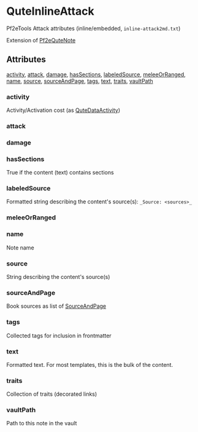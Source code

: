 # QuteInlineAttack

Pf2eTools Attack attributes (inline/embedded, `inline-attack2md.txt`)

Extension of [Pf2eQuteNote](Pf2eQuteNote.md)

## Attributes

[activity](#activity), [attack](#attack), [damage](#damage), [hasSections](#hassections), [labeledSource](#labeledsource), [meleeOrRanged](#meleeorranged), [name](#name), [source](#source), [sourceAndPage](#sourceandpage), [tags](#tags), [text](#text), [traits](#traits), [vaultPath](#vaultpath)


### activity

Activity/Activation cost (as [QuteDataActivity](QuteDataActivity.md))

### attack


### damage


### hasSections

True if the content (text) contains sections

### labeledSource

Formatted string describing the content's source(s): `_Source: <sources>_`

### meleeOrRanged


### name

Note name

### source

String describing the content's source(s)

### sourceAndPage

Book sources as list of [SourceAndPage](../SourceAndPage.md)

### tags

Collected tags for inclusion in frontmatter

### text

Formatted text. For most templates, this is the bulk of the content.

### traits

Collection of traits (decorated links)

### vaultPath

Path to this note in the vault
